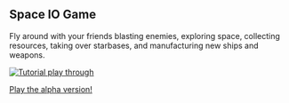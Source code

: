 ## Space IO Game

Fly around with your friends blasting enemies, exploring space, collecting resources, taking over starbases, and manufacturing new ships and weapons.

[![Tutorial play through](https://img.youtube.com/vi/NE052TzY79s/0.jpg)](https://www.youtube.com/watch?v=NE052TzY79s)

[Play the alpha version!](https://inharmonious.floomby.us/)
